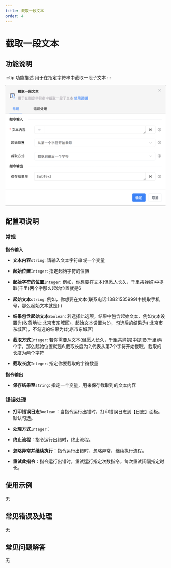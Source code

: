 ```yaml
---
title: 截取一段文本
order: 4
---
```


# 截取一段文本

## 功能说明

:::tip 功能描述
用于在指定字符串中截取一段子文本
:::

![截取一段文本](../../../assets/截取一段文本_command.png)

## 配置项说明

### 常规

**指令输入**

- **文本内容**`string`: 请输入文本字符串或一个变量

- **起始位置**`Integer`: 指定起始字符的位置

- **起始字符的位置**`Integer`: 例如，你想要在文本(但愿人长久，千里共婵娟)中提取(千里)两个字那么起始位置就是6

- **起始文本**`string`: 例如，你想要在文本(联系电话:13821535999)中提取手机号，那么起始文本就是(:)

- **结果包含起始文本**`Boolean`: 若选择此选项，结果中包含起始文本，例如文本设置为(收货地址:北京市东城区)，起始文本设置为(:)，勾选后的结果为(:北京市东城区)，不勾选的结果为(北京市东城区)

- **截取方式**`Integer`: 若你需要从文本(但愿人长久，千里共婵娟)中提取(千里)两个字，那么起始位置就是6,截取长度为2,代表从第7个字符开始截取，截取的长度为两个字符

- **截取长度**`Integer`: 指定你要截取的字符数量


**指令输出**

- **保存结果至**`string`: 指定一个变量，用来保存截取到的文本内容

### 错误处理

- **打印错误日志**`Boolean`：当指令运行出错时，打印错误日志到【日志】面板。默认勾选。

- **处理方式**`Integer`：

 - **终止流程**：指令运行出错时，终止流程。

 - **忽略异常并继续执行**：指令运行出错时，忽略异常，继续执行流程。

 - **重试此指令**：指令运行出错时，重试运行指定次数指令，每次重试间隔指定时长。

## 使用示例
无

## 常见错误及处理

无

## 常见问题解答

无

